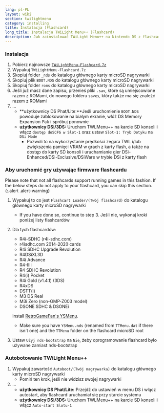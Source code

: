```yaml
---
lang: pl-PL
layout: wiki
section: twilightmenu
category: installing
title: Instalacja (Flashcard)
long_title: Instalacja TWiLight Menu++ (Flashcard)
description: Jak zainstalować TWiLight Menu++ na Nintendo DS z flashcard
---
```


### Instalacja
1. Pobierz najnowsze [`TWiLightMenu-Flashcard.7z`](https://github.com/DS-Homebrew/TWiLightMenu/releases/latest/download/TWiLightMenu-Flashcard.7z)
1. Wypakuj `TWiLightMenu-Flashcard.7z`
1. Skopiuj folder `_nds` do katalogu głównego karty microSD nagrywarki
1. Skopiuj plik `BOOT.NDS` do katalogu głównego karty microSD nagrywarki
1. Skopiuj folder `roms` do katalogu głównego karty microSD nagrywarki
1. Jeśli już masz dane zapisu, przenieś pliki `.sav`, które są umiejscowione razem z ROMami, do nowego folderu `saves`, który także ma się znaleźć razem z ROMami
1. ...
   - **użytkownicy DS Phat/Lite:**Jeśli uruchomienie `BOOT.NDS` powoduje zablokowanie na białym ekranie, włóż DS Memory Expansion Pak i spróbuj ponownie
   - **użytkownicy DSi/3DS:** Uruchom TWLMenu++ na karcie SD konsoli i włącz `dostęp doSCFG w Slot-1` oraz ustaw `Slot-1: Tryb Dotyku` na `DSi Mode`
      - Pozwoli to na wykorzystanie prędkości zegara TWL i/lub zwiększenia pamięci VRAM w grach z karty flash, a także na dostęp do karty SD konsoli i uruchamianie gier DSi-Enhanced/DSi-Exclusive/DSiWare w trybie DSi z karty flash

### Aby uruchomić gry używając firmware flashcardu

Please note that not all flashcards support running games in this fashion. If the below steps do not apply to your flashcard, you can skip this section.
{:.alert .alert-warning}

1. Wypakuj to co jest `Flashcart Loader/(Twój flashcard)` do katalogu głównego karty microSD nagrywarki
   - If you have done so, continue to step 3. Jeśli nie, wykonaj kroki poniżej listy flashcardów

1. Dla tych flashcardów:
   - R4i-SDHC (r4i-sdhc.com)
   - r4isdhc.com 2014-2020 cards
   - R4i SDHC Upgrade Revolution
   - R4DSiXL3D
   - R4i Advance
   - R4-IIIi
   - R4 SDHC Revolution
   - R4(i) Pocket
   - R4i Gold (v1.4.1) (3DS)
   - R4xDS
   - DSTT(i)
   - M3 DS Real
   - M3i Zero (non-GMP-Z003 model)
   - DSONE SDHC & DSONEi

   Install [RetroGameFan's YSMenu](https://gbatemp.net/threads/retrogamefan-updates-releases.267243/).
      - Make sure you have `YSMenu.nds` (renamed from `TTMenu.dat` if there isn't one) and the `TTMenu` folder on the flashcard microSD root
1. Ustaw `Użyj nds-bootstrap` na `Nie`, żeby oprogramowanie flashcard było używane zamiast nds-bootstrap

### Autobotowanie TWiLight Menu++
1. Wypakuj zawartość `Autoboot/(Twój nagrywarka)` do katalogu głównego karty microSD nagrywarki
   - Pomiń ten krok, jeśli nie widzisz swojej nagrywarki
1. ...
   - **użytkownicy DS Phat/Lite:** Przejdź do ustawień w menu DS i włącz autostart, aby flashcard uruchamiał się przy starcie systemu
   - **użytkownicy DSi/3DS:** Uruchom TWLMenu++ na karcie SD konsoli i włącz `Auto-start Slotu-1`
